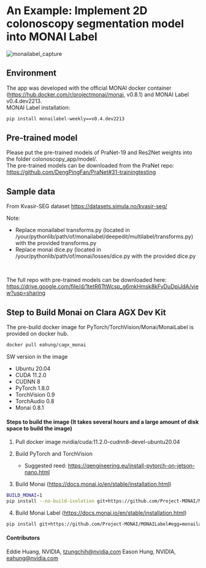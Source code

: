 # An Example: Implement 2D colonoscopy segmentation model into MONAI Label

![monailabel_capture](https://user-images.githubusercontent.com/24987707/162153621-2386c5c2-7333-4f28-897e-e10e56680a73.JPG)

## Environment
The app was developed with the official MONAI docker container (https://hub.docker.com/r/projectmonai/monai, v0.8.1) and MONAI Label v0.4.dev2213. </br>
MONAI Label installation:
```bash
pip install monailabel-weekly==v0.4.dev2213
```

## Pre-trained model
Please put the pre-trained models of PraNet-19 and Res2Net weights into the folder colonoscopy_app/model/. </br>
The pre-trained models can be downloaded from the PraNet repo: https://github.com/DengPingFan/PraNet#31-trainingtesting

## Sample data
From Kvasir-SEG dataset https://datasets.simula.no/kvasir-seg/

Note:
- Replace monailabel transforms.py (located in /your/pythonlib/path/of/monailabel/deepedit/multilabel/transforms.py) with the provided transforms.py
- Replace monai dice.py (located in /your/pythonlib/path/of/monai/losses/dice.py with the provided dice.py
</br>

The full repo with pre-trained models can be downloaded here: https://drive.google.com/file/d/1tetR6TtWcsp_g6mkHmsk8kFvDuDpiJdA/view?usp=sharing

## Step to Build Monai on Clara AGX Dev Kit
The pre-build docker image for PyTorch/TorchVision/Monai/MonaiLabel is provided on docker hub.
```bash
docker pull eahung/cagx_monai
```
SW version in the image
- Ubuntu 20.04
- CUDA 11.2.0
- CUDNN 8
- PyTorch 1.8.0
- TorchVision 0.9
- TorchAudio 0.8
- Monai 0.8.1

#### Steps to build the image (It takes several hours and a large amount of disk space to build the image)

1. Pull docker image nvidia/cuda:11.2.0-cudnn8-devel-ubuntu20.04

2. Build PyTorch and TorchVision
    -  Suggested reed: https://qengineering.eu/install-pytorch-on-jetson-nano.html

3. Build Monai (https://docs.monai.io/en/stable/installation.html)
```bash
BUILD_MONAI=1 
pip install --no-build-isolation git+https://github.com/Project-MONAI/MONAI#egg=monai
```
4. Build Monai Label (https://docs.monai.io/en/stable/installation.html)
```bash
pip install git+https://github.com/Project-MONAI/MONAILabel#egg=monailabel
```

#### Contributors
Eddie Huang, NVIDIA, tzungchih@nvidia.com
Eason Hung, NVIDIA, eahung@nvidia.com






